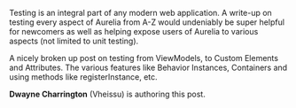 
Testing is an integral part of any modern web application. A write-up on testing every aspect of Aurelia from A-Z would undeniably be super helpful for newcomers as well as helping expose users of Aurelia to various aspects (not limited to unit testing).

A nicely broken up post on testing from ViewModels, to Custom Elements and Attributes. The various features like Behavior Instances, Containers and using methods like registerInstance, etc.

**Dwayne Charrington** (Vheissu) is authoring this post.
